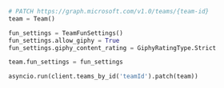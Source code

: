 <!-- markdownlint-disable MD041 -->

```python
# PATCH https://graph.microsoft.com/v1.0/teams/{team-id}
team = Team()

fun_settings = TeamFunSettings()
fun_settings.allow_giphy = True
fun_settings.giphy_content_rating = GiphyRatingType.Strict

team.fun_settings = fun_settings

asyncio.run(client.teams_by_id('teamId').patch(team))
```
